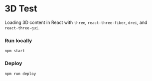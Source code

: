 # 3D Test

Loading 3D content in React with `three`, `react-three-fiber`, `drei`, and `react-three-gui`.

### Run locally

```
npm start
```

### Deploy

```
npm run deploy
```
